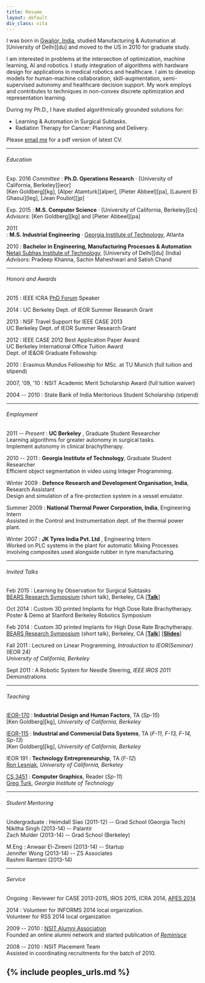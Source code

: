 ```yaml
---
title: Resume
layout: default
div_class: vita
---
```


I was born in [Gwalior, India](http://en.wikipedia.org/wiki/Gwalior), studied Manufacturing & Automation at [University of Delhi][du] and moved to the US in 2010 for graduate study. 

I am interested in problems at the intersection of optimization, machine learning, AI and robotics. I study integration of algorithms with hardware design for applications in medical robotics and healthcare. I aim to develop models for human-machine collaboration, skill-augmentation, semi-supervised autonomy and healthcare decision support. My work employs and contributes to techniques in non-convex discrete optimization and representation learning.  

During my Ph.D., I have studied algorithmically grounded solutions for:  
+ Learning & Automation in Surgical Subtasks.  
+ Radiation Therapy for Cancer: Planning and Delivery.  

Please [email me](mailto:animesh.garg@berkeley.edu) for a pdf version of latest CV.  

---  

###### Education

Exp. 2016  *Committee*
: **Ph.D. Operations Research** &#xb7; [University of California, Berkeley][ieor]  
  [Ken Goldberg][kg], [Alper Atamturk][alper], [Pieter Abbeel][pa], [Laurent El Ghaoui][leg], [Jean Pouliot][jp]   
  <!--*Coursework*: Linear and Non Linear Optimization, Stochastic Modeling, Network Algorithms and Graph Theory, Statistical Learning, Controls, Robotics.-->

Exp. 2015 
: **M.S. Computer Science** &#xb7; [University of California, Berkeley][cs]  
  *Advisors*: [Ken Goldberg][kg] and [Pieter Abbeel][pa] 

2011   
: **M.S. Industrial Engineering** &#xb7; [Georgia Institute of Technology](http://www.isye.gatech.edu/), Atlanta  

2010 
: **Bachelor in Engineering, Manufacturing Processes & Automation**  
[Netaji Subhas Institute of Technology](http://nsit.ac.in/department/mpa.php), [University of Delhi][du] (India)  
  *Advisors*: Pradeep Khanna, Sachin Maheshwari and Satish Chand

---  

###### Honors and Awards
2015
:  IEEE ICRA [PhD Forum](http://icra2015.org/contribute/call-for-participation-phd-forum) Speaker

2014
:  UC Berkeley Dept. of IEOR Summer Research Grant

2013
:  NSF Travel Support for IEEE CASE 2013  
   UC Berkeley Dept. of IEOR Summer Research Grant

2012
: IEEE CASE 2012 Best Application Paper Award  
  UC Berkeley International Office Tuition Award  
  Dept. of IE&OR Graduate Fellowship

2010
:  Erasmus Mundus Fellowship for MSc. at TU Munich (full tuition and stipend)

2007, '09, '10 
: NSIT Academic Merit Scholarship Award (full tuition waiver)

2004 -- 2010
: State Bank of India Meritorious Student Scholarship (stipend)

---

###### Employment

2011 -- *Present*
: **UC Berkeley** , Graduate Student Researcher    
  Learning algorithms for greater autonomy in surgical tasks.  
  Implement autonomy in clinical brachytherapy.

2010 -- 2011
: **Georgia Institute of Technology**, Graduate Student Researcher  
  Efficient object segmentation in video using Integer Programming.

Winter 2009
: **Defence Research and Development Organisation, India**, Research Assistant       
  Design and simulation of a fire-protection system in a vessel emulator.   

Summer 2009
: **National Thermal Power Corporation, India**, Engineering Intern     
  Assisted in the Control and Instrumentation dept. of the thermal power plant.  
  
Winter 2007
: **JK Tyres India Pvt. Ltd** , Engineering Intern     
   Worked on PLC systems in the plant for automatic Mixing Processes involving composites used alongside rubber in tyre manufacturing.  
   
---

###### Invited Talks

Feb 2015
: Learning by Observation for Surgical Subtasks  
[BEARS Research Symposium](http://www.eecs.berkeley.edu/bears/) (short talk), Berkeley, CA \[[**Talk**](https://youtu.be/Eye92IXOkxE)\]

Oct 2014
: Custom 3D printed Implants for High Dose Rate Brachytherapy.  
Poster & Demo at Stanford Berkeley Robotics Symposium  

Feb 2014
: Custom 3D printed Implants for High Dose Rate Brachytherapy.  
[BEARS Research Symposium](http://www.eecs.berkeley.edu/bears/2014/) (short talk), Berkeley, CA \[[**Talk**](https://youtu.be/sLnrddnAGks?list=PLOyuQaVrp4qqNdUbezfWvP8qtmKDuYzLS)\] \[[**Slides**](http://www.eecs.berkeley.edu/XRG/BEARS/2014/presentations/garg.pptx)\]

Fall 2011
: Lectured on Linear Programming, *Introduction to IEOR(Seminar)* \(IEOR 24\)  
  *University of California, Berkeley*

Sept 2011
: A Robotic System for Needle Steering, *IEEE IROS 2011* Demonstrations

---
 
###### Teaching
[IEOR-170](http://www.ieor.berkeley.edu/~ieor170/)
: **Industrial Design and Human Factors**, TA (*Sp-15*)   
  [Ken Goldberg][kg], *University of California, Berkeley*

[IEOR-115](http://www.ieor.berkeley.edu/~ieor115/)
: **Industrial and Commercial Data Systems**, TA (*F-11, F-13, F-14, Sp-13*)  
  [Ken Goldberg][kg], *University of California, Berkeley*

IEOR 191
: **Technology Entrepreneurship**, TA (*F-12*)  
  [Ron Lesniak](http://ronlesniak.com/), *University of California, Berkeley*

[CS 3451](http://www.cc.gatech.edu/graphics/courses.html)
: **Computer Graphics**, Reader (*Sp-11*)   
  [Greg Turk](http://www.cc.gatech.edu/~turk/), *Georgia Institute of Technology*

---

###### Student Mentoring

Undergraduate
: Heimdall Siao (2011-12) -- Grad School (Georgia Tech)  
Nikitha Singh (2013-14) -- Palantir  
Zach Mulder (2013-14) -- Grad School (Berkeley)

M.Eng
: Anwaar El-Zireeni (2013-14) -- Startup   
 Jennifer Wong (2013-14) -- ZS Associates  
Rashmi Ramtani (2013-14)  

---

###### Service
Ongoing
: Reviewer for CASE 2013-2015, IROS 2015, ICRA 2014, [APES 2014](http://www.springer.com/biomed/journal/13246)

2014 
: Volunteer for INFORMS 2014 local organization.  
Volunteer for RSS 2014 local organization

2009 -- 2010
: [NSIT Alumni Association](http://nsitalumni.org/)  
Founded an online alumni network and started publication of [*Reminisce*](http://nsitalumni.org/main/index.php/reminisce-2009-10.html)

2008 -- 2010
: NSIT Placement Team  
  Assisted in coordinating recruitments for the batch of 2010.  

{% include peoples_urls.md %}
---

<!--
###### Publications

* For a full list of papers, go to [Publications]({{ site.baseurl }}/publications.html) page.  
* For an online listing please visit [Google Scholar](http://scholar.google.com/citations?user=zp8V7ZMAAAAJ&hl=en).
---

-->

<!--
<div class="footer">
&copy; Last updated on: {{ site.time | date_to_string }}
</div>
-->